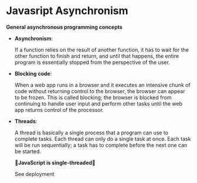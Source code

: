 # Javasript Asynchronism
**General asynchronous programming concepts**

- **Asynchronism**:
   
   If a function relies on the result of another function, it has to wait for the other function to finish and return, and until that happens, the entire program is essentially stopped from the perspective of the user.

- **Blocking code**:

    When a web app runs in a browser and it executes an intensive chunk of code without returning control to the browser, the browser can appear to be frozen. This is called blocking; the browser is blocked from continuing to handle user input and perform other tasks until the web app returns control of the processor.

- **Threads**:

    A thread is basically a single process that a program can use to complete tasks. Each thread can only do a single task at once. Each task will be run sequentially; a task has to complete before the next one can be started.
    
    **🛑JavaScript is single-threaded🛑**

    See deployment
    
